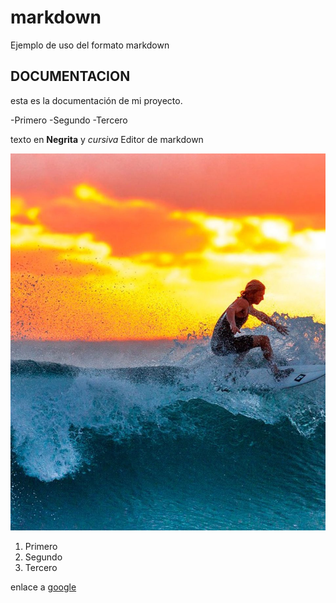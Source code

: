 # markdown
Ejemplo de uso del formato markdown

## DOCUMENTACION
esta es la documentación de mi proyecto.

-Primero
-Segundo
-Tercero

texto en **Negrita** y *cursiva*
Editor de markdown 

![imagen surf](images/surf.jpg)

1. Primero
2. Segundo
3. Tercero

enlace a [google](https://www.google.es)